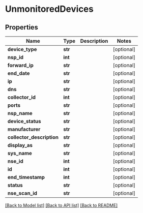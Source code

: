 # UnmonitoredDevices

## Properties
Name | Type | Description | Notes
------------ | ------------- | ------------- | -------------
**device_type** | **str** |  | [optional] 
**nsp_id** | **int** |  | [optional] 
**forward_ip** | **str** |  | [optional] 
**end_date** | **str** |  | [optional] 
**ip** | **str** |  | [optional] 
**dns** | **str** |  | [optional] 
**collector_id** | **int** |  | [optional] 
**ports** | **str** |  | [optional] 
**nsp_name** | **str** |  | [optional] 
**device_status** | **str** |  | [optional] 
**manufacturer** | **str** |  | [optional] 
**collector_description** | **str** |  | [optional] 
**display_as** | **str** |  | [optional] 
**sys_name** | **str** |  | [optional] 
**nse_id** | **int** |  | [optional] 
**id** | **int** |  | [optional] 
**end_timestamp** | **int** |  | [optional] 
**status** | **str** |  | [optional] 
**nse_scan_id** | **str** |  | [optional] 

[[Back to Model list]](../README.md#documentation-for-models) [[Back to API list]](../README.md#documentation-for-api-endpoints) [[Back to README]](../README.md)

